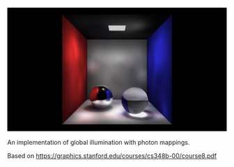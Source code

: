![img](https://raw.githubusercontent.com/Deamon5550/raytracer/master/raytraced1440.png)

An implementation of global illumination with photon mappings.

Based on https://graphics.stanford.edu/courses/cs348b-00/course8.pdf